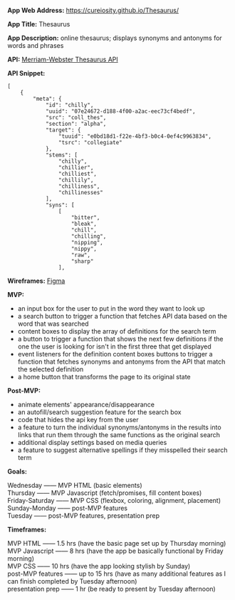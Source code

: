 **App Web Address:** https://cureiosity.github.io/Thesaurus/

**App Title:** Thesaurus

**App Description:** online thesaurus; displays synonyms and antonyms for words and phrases

**API:** [Merriam-Webster Thesaurus API](https://www.dictionaryapi.com/products/api-collegiate-thesaurus)

**API Snippet:**

```
[
    {
        "meta": {
            "id": "chilly",
            "uuid": "07e24672-d188-4f00-a2ac-eec73cf4bedf",
            "src": "coll_thes",
            "section": "alpha",
            "target": {
                "tuuid": "e0bd18d1-f22e-4bf3-b0c4-0ef4c9963834",
                "tsrc": "collegiate"
            },
            "stems": [
                "chilly",
                "chillier",
                "chilliest",
                "chillily",
                "chilliness",
                "chillinesses"
            ],
            "syns": [
                [
                    "bitter",
                    "bleak",
                    "chill",
                    "chilling",
                    "nipping",
                    "nippy",
                    "raw",
                    "sharp"
                ],
```

**Wireframes:** [Figma](https://www.figma.com/file/JaFXrwjD73drb1ipC4k6NO/thesaurus-wireframe)

**MVP:**

- an input box for the user to put in the word they want to look up
- a search button to trigger a function that fetches API data based on the word that was searched
- content boxes to display the array of definitions for the search term
- a button to trigger a function that shows the next few definitions if the one the user is looking for isn't in the first three that get displayed
- event listeners for the definition content boxes buttons to trigger a function that fetches synonyms and antonyms from the API that match the selected definition
- a home button that transforms the page to its original state

**Post-MVP:**

- animate elements' appearance/disappearance
- an autofill/search suggestion feature for the search box
- code that hides the api key from the user
- a feature to turn the individual synonyms/antonyms in the results into links that run them through the same functions as the original search
- additional display settings based on media queries
- a feature to suggest alternative spellings if they misspelled their search term

**Goals:**

Wednesday —— MVP HTML (basic elements)  
Thursday —— MVP Javascript (fetch/promises, fill content boxes)  
Friday-Saturday —— MVP CSS (flexbox, coloring, alignment, placement)  
Sunday-Monday —— post-MVP features  
Tuesday —— post-MVP features, presentation prep

**Timeframes:**

MVP HTML —— 1.5 hrs (have the basic page set up by Thursday morning)  
MVP Javascript —— 8 hrs (have the app be basically functional by Friday morning)  
MVP CSS —— 10 hrs (have the app looking stylish by Sunday)  
post-MVP features —— up to 15 hrs (have as many additional features as I can finish completed by Tuesday afternoon)  
presentation prep —— 1 hr (be ready to present by Tuesday afternoon)
